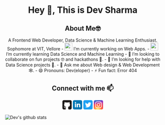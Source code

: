 <!--
**cryptus-neoxys/cryptus-neoxys** is a ✨ _special_ ✨ repository because its `README.md` (this file) appears on your GitHub profile.

Here are some ideas to get you started:

- 🔭 I’m currently working on ...
- 🌱 I’m currently learning ...
- 👯 I’m looking to collaborate on ...
- 🤔 I’m looking for help with ...
- 💬 Ask me about ...
- 📫 How to reach me: ...
- 😄 Pronouns: ...
- ⚡ Fun fact: ...
-->
<h1 align='center'>Hey 👋, This is Dev Sharma</h1>
<p align = 'center'> 
 <a href = https://www.linkedin.com/in/cryptus_neoxys target='blank'<img src=https://github.com/edent/SuperTinyIcons/blob/master/images/svg/linkedin.svg height='20' weight='20'></a></p>
<h2 align='center'>About Me🤓</h2>
<p align='center'>A Frontend Web Developer, Data Science & Machine Learning Enthusiast.<br>
Sophomore at VIT, Vellore
- <img src="https://img-a.udemycdn.com/course/750x422/2527374_97f3_2.jpg" width=25 height=25> I’m currently working on Web Apps.
- <img src="https://www.datacamp.com/datacamp-sq.png" width=25 height=25> I’m currently learning Data Science and Machine Learning
- 👯 I’m looking to collaborate on fun projects 🤓 and hackathons 🚀.
- 🤔 I’m looking for help with Data Science projects 🏫.
- 💬 Ask me about Web design & Web Development 🕸.
- 😄 Pronouns: Dev(eloper)
- ⚡ Fun fact: Error 404
</p>
<h2 align='center'>Connect with me  📫 </h2>
<p align = 'center'> 
 <a href = https://github.com/cryptus-neoxys target='blank'> <img src=https://github.com/edent/SuperTinyIcons/blob/master/images/svg/github.svg height='30' weight='30'/></a>
<a href = https://www.linkedin.com/in/cryptus_neoxys target='blank'> <img src=https://github.com/edent/SuperTinyIcons/blob/master/images/svg/linkedin.svg height='30' weight='30'/></a> 
<a href = https://twitter.com/cryptus_neoxys target='blank'> <img src=https://github.com/edent/SuperTinyIcons/blob/master/images/svg/twitter.svg height='30' weight='30'/></a>
<a href = https://instagram.com/cryptus_neoxys target='blank'> <img src=https://github.com/edent/SuperTinyIcons/blob/master/images/svg/instagram.svg height='30' weight='30'/></a>
<br>
 
![Dev's github stats](https://github-readme-stats.vercel.app/api?username=cryptus-neoxys&show_icons=true&hide_border=false)

